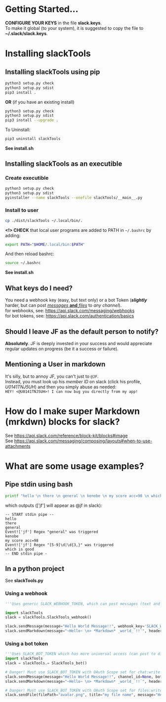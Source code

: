 
# Getting Started...
**CONFIGURE YOUR KEYS** in the file __slack.keys__. <br>
To make it global (to your system), it is suggested to copy the file to __~/.slack/slack.keys__.

# Installing slackTools
## Installing slackTools using pip
```Bash
python3 setup.py check
python3 setup.py sdist
pip3 install .
```
**OR** (if you have an existing install)
```Bash
python3 setup.py check
python3 setup.py sdist
pip3 install --upgrade .
```

To Uninstall:
```Bash
pip3 uninstall slackTools
```
**See install.sh**

## Installing slackTools as an executible

### Create executible
```Bash
python3 setup.py check
python3 setup.py sdist
pyinstaller --name slackTools --onefile slackTools/__main__.py 
```
### Install to user
```Bash
cp ./dist/slackTools ~/.local/bin/.
```
**<!> CHECK** that local user programs are added to PATH in `~/.bashrc` by adding:
```Bash
export PATH="$HOME/.local/bin:$PATH"
```
And then reload bashrc:
```Bash
source ~/.bashrc
```
**See install.sh**

## What keys do I need?
You need a webhook key (easy, but text only) or a bot Token (__*slightly*__ harder, but can post <u>*messages* **and** *files</u>* to *any channel*). <br>
for webhooks, see: https://api.slack.com/messaging/webhooks <br>
for bot tokens, see: https://api.slack.com/authentication/basics <br>

## Should I leave JF as the default person to notify?
**Absolutely**. JF is deeply invested in your success and would appreciate regular updates on progress (be it a success or failure). <br>

## Mentioning a User in markdown
It's silly, but to annoy JF, you can't just to `@JF`. <br>
Instead, you must look up his _member ID_ on slack (click his profile, *U0141TNJ5UH*) and then you simply abuse as needed: <br>
`HEY! <@U0141TNJ5UH>! I can now bug you directly from my app!`

# How do I make super Markdown (__mrkdwn__) blocks for slack?
See https://api.slack.com/reference/block-kit/blocks#image <br>
See https://api.slack.com/messaging/composing/layouts#when-to-use-attachments <br>

# What are some usage examples?
## Pipe stdin using bash
```Bash
printf "hello \n there \n general \n kenobe \n my score acc=98 \n which is good" | python3 slackTools -e general "acc=[5-9]\d|\d{3,}" -n ian
```
which outputs (['jf'] will appear as @jf in slack):
```
-- START stdin pipe --
hello 
there 
general 
Event!['jf'] Regex "general" was triggered
kenobe 
my score acc=98 
Event!['jf'] Regex "[5-9]\d|\d{3,}" was triggered
which is good
-- END stdin pipe -
```

## In a python project
See __slackTools.py__

### Using a webhook
```python
'''Uses generic SLACK_WEBHOOK_TOKEN, which can post messages (text and markdown ONLY, through blocks and attachments)'''

import slackTools
slack = slackTools.SlackTools_webhook()

slack.sendMessage(message="Hello World Message!!", webhook_key='SLACK_WEBHOOK_TOKEN')
slack.sendMarkdown(message="~Hello~ \n> *Markdown* _world_`!!`", header="My Title",  webhook_key='SLACK_WEBHOOK_TOKEN')
```

### Using a bot token
```python
'''Uses SLACK_BOT_TOKEN which has more universal access (can post to different channels)'''
import slackTools
slack = slackTools.= SlackTools_bot()

# Danger! Must use SLACK_BOT_TOKEN with OAuth Scope set for chat:write
slack.sendMessage(message="Hello World Message!!", channel_id=None, bot_key='SLACK_BOT_TOKEN')
slack.sendMarkdown(message="~Hello~ \n> *Markdown* _world_`!!`", header="My Title",  channel_id=None, bot_key='SLACK_BOT_TOKEN')

# Danger! Must use SLACK_BOT_TOKEN with OAuth Scope set for files:write
slack.sendFile(filePath="avatar.png", title="my file name", message="Here is my file", channel_id=None, bot_key='SLACK_BOT_TOKEN')
```